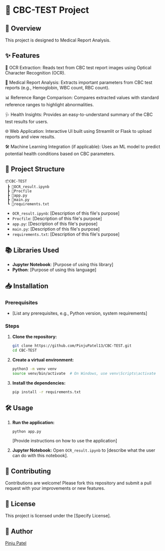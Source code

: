 # 🧪 CBC-TEST Project

## 🚀 Overview
This project is designed to Medical Report Analysis.

## ✨ Features
📄 OCR Extraction: Reads text from CBC test report images using Optical Character Recognition (OCR).

🏥 Medical Report Analysis: Extracts important parameters from CBC test reports (e.g., Hemoglobin, WBC count, RBC count).

📊 Reference Range Comparison: Compares extracted values with standard reference ranges to highlight abnormalities.

🩺 Health Insights: Provides an easy-to-understand summary of the CBC test results for users.

🌐 Web Application: Interactive UI built using Streamlit or Flask to upload reports and view results.

🛠 Machine Learning Integration (if applicable): Uses an ML model to predict potential health conditions based on CBC parameters.


## 📂 Project Structure
```
📦CBC-TEST
 ┣ 📜OCR_result.ipynb
 ┣ 📜Procfile
 ┣ 📜app.py
 ┣ 📜main.py
 ┗ 📜requirements.txt
```

- `OCR_result.ipynb`: [Description of this file's purpose]
- `Procfile`: [Description of this file's purpose]
- `app.py`: [Description of this file's purpose]
- `main.py`: [Description of this file's purpose]
- `requirements.txt`: [Description of this file's purpose]

## 📚 Libraries Used
- **Jupyter Notebook**: [Purpose of using this library]
- **Python**: [Purpose of using this language]

## 📥 Installation
### Prerequisites
- [List any prerequisites, e.g., Python version, system requirements]

### Steps
1. **Clone the repository:**
   ```bash
   git clone https://github.com/PinjuPatel13/CBC-TEST.git
   cd CBC-TEST
   ```

2. **Create a virtual environment:**
   ```bash
   python3 -m venv venv
   source venv/bin/activate  # On Windows, use venv\Scripts\activate
   ```

3. **Install the dependencies:**
   ```bash
   pip install -r requirements.txt
   ```

## 🛠️ Usage
1. **Run the application:**
   ```bash
   python app.py
   ```
   [Provide instructions on how to use the application]

2. **Jupyter Notebook:**
   Open `OCR_result.ipynb` to [describe what the user can do with this notebook].

## 🤝 Contributing
Contributions are welcome! Please fork this repository and submit a pull request with your improvements or new features.

## 📜 License
This project is licensed under the [Specify License].

## 👤 Author
[Pinju Patel](https://github.com/PinjuPatel13)
